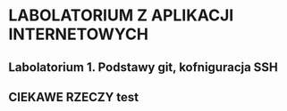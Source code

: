 # LABOLATORIUM Z APLIKACJI INTERNETOWYCH
## Labolatorium 1. Podstawy git, kofniguracja SSH
## CIEKAWE RZECZY test